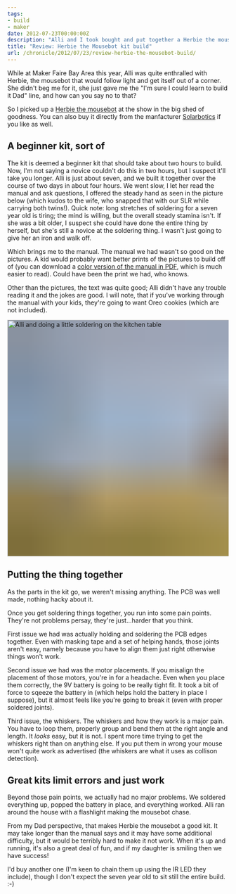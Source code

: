 ```yaml
---
tags:
- build
- maker
date: 2012-07-23T00:00:00Z
description: "Alli and I took bought and put together a Herbie the mousebot kit we picked up from Maker Faire. My short and sweet review."
title: "Review: Herbie the Mousebot kit build"
url: /chronicle/2012/07/23/review-herbie-the-mousebot-build/
---
```


While at Maker Faire Bay Area this year, Alli was quite enthralled with Herbie, the mousebot that would follow light and get itself out of a corner. She didn't beg me for it, she just gave me the "I'm sure I could learn to build it Dad" line, and how can you say no to that?

So I picked up a <a href="http://www.makershed.com/product_p/mksb001.htm">Herbie the mousebot</a> at the show in the big shed of goodness. You can also buy it directly from the manfacturer <a href="http://www.solarbotics.com/product/k_hm/">Solarbotics</a> if you like as well.

## A beginner kit, sort of
The kit is deemed a beginner kit that should take about two hours to build. Now, I'm not saying a novice couldn't do this in two hours, but I suspect it'll take you longer. Alli is just about seven, and we built it together over the course of two days in about four hours. We went slow, I let her read the manual and ask questions, I offered the steady hand as seen in the picture below (which kudos to the wife, who snapped that with our SLR while carrying both twins!).  Quick note: long stretches of soldering for a seven year old is tiring; the mind is willing, but the overall steady stamina isn't. If she was a bit older, I suspect she could have done the entire thing by herself, but she's still a novice at the soldering thing. I wasn't just going to give her an iron and walk off.

Which brings me to the manual. The manual we had wasn't so good on the pictures. A kid would probably want better prints of the pictures to build off of (you can download a <a href="http://content.solarbotics.com/products/documentation/khm_herbie_the_mousebot_manual.pdf" title="Herbie the mousebot PDF build manual">color version of the manual in PDF</a>, which is much easier to read). Could have been the print we had, who knows.

Other than the pictures, the text was quite good; Alli didn't have any trouble reading it and the jokes are good. I will note, that if you've working through the manual with your kids, they're going to want Oreo cookies (which are not included).

<img decoding="async" loading="lazy" width="800" height="538" style="background-size: cover;
          background-image: url('data:image/svg+xml;charset=utf-8,%3Csvg xmlns=\'http%3A//www.w3.org/2000/svg\' xmlns%3Axlink=\'http%3A//www.w3.org/1999/xlink\' viewBox=\'0 0 1280 853\'%3E%3Cfilter id=\'b\' color-interpolation-filters=\'sRGB\'%3E%3CfeGaussianBlur stdDeviation=\'.5\'%3E%3C/feGaussianBlur%3E%3CfeComponentTransfer%3E%3CfeFuncA type=\'discrete\' tableValues=\'1 1\'%3E%3C/feFuncA%3E%3C/feComponentTransfer%3E%3C/filter%3E%3Cimage filter=\'url(%23b)\' x=\'0\' y=\'0\' height=\'100%25\' width=\'100%25\' xlink%3Ahref=\'data%3Aimage/png;base64,iVBORw0KGgoAAAANSUhEUgAAAAkAAAAGCAIAAACepSOSAAAACXBIWXMAAC4jAAAuIwF4pT92AAAAs0lEQVQI1wGoAFf/AImSoJSer5yjs52ktp2luJuluKOpuJefsoCNowB+kKaOm66grL+krsCnsMGrt8m1u8mzt8OVoLIAhJqzjZ2tnLLLnLHJp7fNmpyjqbPCqLrRjqO7AIeUn5ultaWtt56msaSnroZyY4mBgLq7wY6TmwCRfk2Pf1uzm2WulV+xmV6rmGyQfFm3nWSBcEIAfm46jX1FkH5Djn5AmodGo49MopBLlIRBfG8yj/dfjF5frTUAAAAASUVORK5CYII=\'%3E%3C/image%3E%3C/svg%3E');" src="https://storage.googleapis.com/jdr-public-imgs/blog-archive/2012/07/img-8591.jpg" alt="Alli and doing a little soldering on the kitchen table" />

## Putting the thing together
As the parts in the kit go, we weren't missing anything. The PCB was well made, nothing hacky about it.

Once you get soldering things together, you run into some pain points. They're not problems persay, they're just...harder that you think.

First issue we had was actually holding and soldering the PCB edges together. Even with masking tape and a set of helping hands, those joints aren't easy, namely because you have to align them just right otherwise things won't work.

Second issue we had was the motor placements. If you misalign the placement of those motors, you're in for a headache. Even when you place them correctly, the 9V battery is going to be really tight fit. It took a bit of force to sqeeze the battery in (which helps hold the battery in place I suppose), but it almost feels like you're going to break it (even with proper soldered joints).

Third issue, the whiskers. The whiskers and how they work is a major pain. You have to loop them, properly group and bend them at the right angle and length. It _looks_ easy, but it is not. I spent more time trying to get the whiskers right than on anything else. If you put them in wrong your mouse won't quite work as advertised (the whiskers are what it uses as collison detection).

## Great kits limit errors and just work
Beyond those pain points, we actually had no major problems. We soldered everything up, popped the battery in place, and everything worked. Alli ran around the house with a flashlight making the mousebot chase.

From my Dad perspective, that makes Herbie the mousebot a good kit. It may take longer than the manual says and it may have some additional difficulty, but it would be terribly hard to make it not work. When it's up and running, it's also a great deal of fun, and if my daughter is smiling then we have success!

I'd buy another one (I'm keen to chain them up using the IR LED they include), though I don't expect the seven year old to sit still the entire build. :-)

